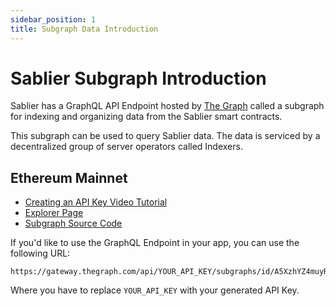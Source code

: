 ```yaml
---
sidebar_position: 1
title: Subgraph Data Introduction
---
```


# Sablier Subgraph Introduction

Sablier has a GraphQL API Endpoint hosted by [The Graph](https://thegraph.com/docs/about/introduction#what-the-graph-is) called a subgraph for indexing and organizing data from the Sablier smart contracts.

This subgraph can be used to query Sablier data. The data is serviced by a decentralized group of server operators called Indexers.

## Ethereum Mainnet

- [Creating an API Key Video Tutorial](https://youtube.com/watch?v=UrfIpm-Vlgs)
- [Explorer Page](https://thegraph.com/explorer/subgraph?id=A5XzhYZ4muyRegVTYmwWbCbKWvD4LTWqac43CEGTEGdK&view=Playground)
- [Subgraph Source Code](https://github.com/sablierhq/subgraph)

If you'd like to use the GraphQL Endpoint in your app, you can use the following URL:

```text
https://gateway.thegraph.com/api/YOUR_API_KEY/subgraphs/id/A5XzhYZ4muyRegVTYmwWbCbKWvD4LTWqac43CEGTEGdK
```

Where you have to replace `YOUR_API_KEY` with your generated API Key.
